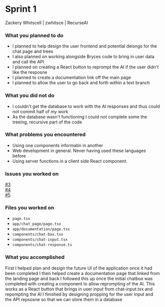 # Sprint 1

Zackery Whitscell | zwhitsce | RecurseAI

### What you planned to do

- I planned to help design the user frontend and potential deisngs for the chat page and trees
- I also planned on working alongside Bryces code to bring in user data and call the API
- I planned on creating a React button to reprompt the AI if the user didn't like the resposne
- I planned to create a documentation link off the main page
- I planned to allow the user to go back and forth within a text branch

### What you did not do

- I couldn't get the database to work with the AI responses and thus could not commit half of my work
- As the database wasn't functioning I could not complete some the treeing, recursive part of the code

### What problems you encountered

- Using one components informatin in another
- Web development in general. Never having used these languages before
- Using server functions in a client side React component.

### Issues you worked on

[#3](https://github.com/utk-cs340-fall23/recurseAI/issues/3)\
[#4](https://github.com/utk-cs340-fall23/recurseAI/issues/4)\
[#5](https://github.com/utk-cs340-fall23/recurseAI/issues/5)

### Files you worked on

- `page.tsx`
- `app/chat_page/page.tsx`
- `app/documentation/page.tsx`
- `components/chat-box.tsx`
- `components/chat-input.tsx`
- `components/chat-response.ts`

### What you accomplished

First I helped plan and design the future UI of the application once it had been completed
I then helped create a documentation page that linked from the landing page and back
I followed this up once the initial chatbox was completed with creating a component to allow reprompting of the AI. This works as a React button that brings in user input from chat-input.tsx and repompting the AI
I finished by designing propping for the user input and the API repsosne so that we can store them in a database